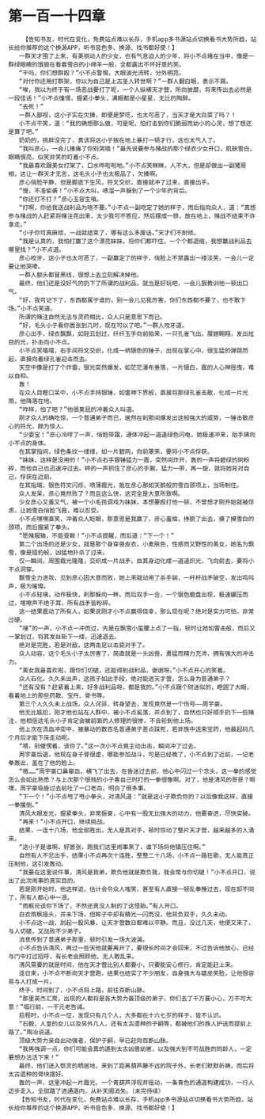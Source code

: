 # 第一百一十四章
        【告知书友，时代在变化，免费站点难以长存，手机app多书源站点切换看书大势所趋，站长给你推荐的这个换源APP，听书音色多、换源、找书都好使！】
       一群天才围了上来，有美丽动人的少女，也有气息迫人的少年，将小不点堵在当中，像是一群绿眼睛的饿狼在看着雪白的小绵羊一般，全都露出不怀好意的笑。
       “干吗，你们想群殴？”小不点警惕，大眼波光流转，分外明亮。
       “对付你还用打群架，你以为自己是上古圣人转世啊？”一群人翻白眼，表示不屑。
       “唉，我以为终于有一场恶战要打了呢，一个人纵横天才营，所向披靡，将来传出去必然是一段佳话！”小不点憧憬，握紧小拳头，满眼都是小星星，无比的陶醉。
       “去死！”
       一群人鄙视，这小子实在欠揍，即便是梦呓，也太可恶了，当天才是大白菜了吗？！
       小不点干笑，道：“我的确想那么做，可是呢，怕打击到你们脆弱而幼小的心灵，想了想还是算了吧。”
       奶奶的，挑衅没完了，真该将这小子按在地上暴打一顿才行，这也太气人了。
       “我叫彦心，一会儿揍痛了你别哭哦！”最先说要参与赌战的那个绿衣少女开口，肌肤雪白，眼睛很亮，似笑非笑的盯着小不点。
       “我最喜欢跟美女打架了，口水哗啦啦地。”小不点笑眯眯，人不大，但是却做出一副猪哥相，这让一群天才无言，这毛头小子也太极品了，欠揍啊。
       彦心俏脸平静，但是脚底下生风，符文交织，直接就冲了过来，直接出手。
       “慢，不准偷袭！”小不点大叫，哧溜一声躲到了一个少年的背后。
       “你还打不打？”彦心玉容生嗔。
       “打啊，你给我送战利品为啥不要。”小不点一副吃定了她的样子，而后指向众人，道：“真想参与赌战的人赶紧将赌注亮出来，太少我可不答应，然后摆成一排，放在地上，赌战不结束不许拿走。”
       “小子你可真麻烦，一战就结束了，哪有这么多废话。”天才们不耐烦。
       “我是认真的，我怕打赢了这个漂亮妹妹，将你们都吓住，一个个都退缩，我想赢战利品去哪里找？”小不点道。
       彦心咬牙，这小子也太可恶了，一副赢定了的样子，俏脸上不禁露出一缕淡笑，一会儿一定要让他哭嚎。
       一群人额头都冒黑线，很想上去立刻解决掉他。
       最终，他们还是没好气的扔下了所谓的战利品，就当是好玩吧，一会儿狠教训他一顿出口气。
       “好，我可记下了，东西都属于谁的，别一会儿见我厉害，你们东西都不要了，也不敢下场。”小不点笑道。
       所谓的赌注自然无法与灵药相比，众人只是意思下而已。
       “好，毛头小子看你嚣张到几时，现在可以了吧。”一群人咬牙道。
       彦心出手，绿衣飘飘，如轻云划过，纤纤玉手向前拍来，一只孔雀飞出，展翅翱翔，发出炫目的光，扑击向小不点。
       小不点笑嘻嘻，右手间符文交织，化成一柄银色的锤子，出现在掌心中，很生猛的弹跳而起，直接向着绿孔雀迎击而去。
       天空中像是打了个炸雷，银光突然爆发，如茫茫瀑布垂落，一片银白，震的人心神摇曳，难以自抑。
       轰！
       在众人目瞪口呆中，小不点手持银锤，如雷神下界般，直接将那绿孔雀击散，化成一片光雨，他降落在地。
       “咋样，怕了吧？”他很臭屁的冲着众人叫道。
       刚才众人的确吃惊，一个普通弟子而已，居然在刹那间爆发出这般强大的威势，一锤击散彦心的符光，颇为惊人。
       “少耍宝！”彦心冷哼了一声，俏脸带霜，通体冲起一道道绿色闪电，她极速冲来，抬手拂向小不点的身体。
       在其掌指间，绿色条纹一缕缕，如一片碧网，向前罩来，要将小不点俘获。
       “妹妹，这样是没用的！”小不点右手银锤猛力一震，突然间炸开，轰的一声将碧绿的网粉碎，而他自己也迅速冲过去。砰的一声抓住了彦心的手腕，猛力一带，再一旋，就将她背对自己，俘获在近前。
       在其指端，银色符文闪烁，喷薄霞光，抵在彦心那如天鹅般的雪白颈项上，当场制住。
       众人发呆，彦心竟然败了？而且这么快，这完全是大意所致啊。
       少女彦心又羞又气，被一个小毛孩调戏为妹妹，本想要殴打他一顿，不曾想才刚开始就被俘虏，让她雪白俏脸飞霞，难以忍受。
       小不点嘿嘿直笑，冲着众人眨眼，那意思是我赢了，彦心羞恼，挣脱了出去，摸了摸雪白的颈项，而后握紧了拳头。
       “愿赌服输，不能耍赖！”小不点提醒，而后道：“下一个！”
       第二个出场的还是少女，就是那个身穿兽皮衣，小麦肤色，性感而又野性的美女，她名为飘雪，像是猎豹般，凶猛地扑杀了过来。
       仅一瞬间，周围霞光隆隆，交织成一片战矛，自其身边化成一道道炽光，飞向前去，要将小不点洞穿。
       飘雪全力进攻，见到彦心因大意而败，她上来就动用了杀手锏，一杆杆战矛破空，发出呜呜声，极为璀璨。
       小不点轻咦，动作极快，刹那躲向一畔。而后双手一合，一个银色磨盘出现，极速碾压而过，喀嚓声不绝于耳，所有战矛皆粉碎。
       这一结果震动了所有人，如果说刚才小不点赢得侥幸，那么现在呢？绝对是实力可怕，非常过硬。
       “嗖”的一声，小不点一冲而过，先是在飘雪小蛮腰上点了一指，顿时让她如雷击般，而后又一掌划过，将其发丝斩下一缕，迅速退去。
       绝对是完胜，若是对敌，这两击足以击毙对手了。
       众人动容，这个毛头小子太厉害了，简直就是一头凶兽，勇猛而精力充沛，拥有强大的冲击力。
       “美女我最喜欢啦，跟你们切磋，还能得到战利品，谢谢呀。”小不点开心的笑着。
       众人石化，久久未出声，这孩子如此手段，绝对能进天才营，怎么身为普通弟子？
       “还有没有？赶紧着上来，好多战利品呀，都是我的。”小不点跟个财迷似的，瞪圆了大眼，看着地上的那些药散、宝丹、骨书等。
       第三个人久久未上战场，众人诧异，转身望去，发现竟然是一个伤号——周宇豪。
       他无比尴尬，刚才他也站在人群中，被小不点奚落，并点到了，自然也只好顺手扔下一些赌注，他相信这毛头小子肯定会被前面的人修理的很惨，不会轮到他上场。
       他上次在流血冲突中，被暴动的数百名普通弟子差点踩死，若非族中送来宝药，他最起码几个月后才能下床走动呢。
       “喂，别傻愣着，该你了。”这一次小不点竟主动出击，瞬间冲了过去。
       周宇豪后退，他现在身子骨很虚，哪能参加战斗，可是已经晚了，小不点到了近前，一记老拳轰出，盖在了他的脸上。
       “嗷……”周宇豪口鼻窜血，横飞了出去，在昏迷过去前，他心中闪过一个念头，这一拳的感觉怎么会如此熟悉？与上次那个很贱的小子害自己时打的一拳很像啊。对了，他是清风的哥哥？啊噗，周宇豪临昏过去前吐了一口老血，明白了很多事。
       “下一个！”小不点甩了甩小拳头，对清风道：“就是这小子欺负你的？以后像我这样，直接一拳撂倒。”
       清风大眼发光，握紧拳头，非常振奋，心中有一股无比强大的动力，他要奋进，尽快突破。
       “再来！”小不点开口，继续挑战。
       结果，一连十八场，他全部胜出，无人是其对手，顿时惊动了整片天才营，越来越多的人涌来。
       “这小子是谁啊，好嚣张，跑我们这里闹事来了，谁下场将他镇压住啊。”
       自然有人不忿出手，结果小不点再次十连胜，整整二十八场，小不点一路狂歌，无人能真正压制他，这引发轰动。
       “我要在这里说件事，清风是我弟，欺负他就是欺负我，我会常与你切磋！”小不点开口，说出了此次闹事的真实目的。
       若是刚开始时，他这样说，估计会令众人嗤笑，甚至有人直接一顿乱拳捶过去，现在却不同了，所有人都心中一凛。
       “雨枫兄该你下场了，不然还真没人制的了这怪胎。”有人开口。
       白衣雨枫摇头，并未下场，但眸子中却有精光一闪而没，他背负双手，久久未动。
       小不点这一战，刮起一股风暴，让天才营数日都难以平静。而且，没过几天，他便又来了，与人切磋，又战败不少弟子。
       消息传到了普通弟子那里，顿时引发一场大波澜。
       小不点告诉清风，再过一些天他就要离开了，要很长时间才会回来，不过告诉他放心，已经与门中打过招呼，有长老会照顾他，无人敢乱来。
       清风需要的就是时间，他在天才营比别人都要小，只要能安心修行，肯定能赶上来。
       连日来，小不点不断向天才营跑，结果也结实了不少朋友，自身强大与嬉皮笑脸，让他很容易与人打成一片。
       终于，时间到了，小不点将上路，前往百断山脉。
       “那里英杰汇聚，出现的人都将是各大势力最顶级的弟子，你们去了千万要小心，万不可大意！”临行前，一干元老告诫。
       启程时，小不点一怔，发现只有几个人，大多都在十六七岁的样子，皆不认识。
       “石毅、人皇的女儿以及另外几人，还有太古遗种的子嗣等，都被他们的族人护送而提前上路了。”陶冶说道。
       顶级大势力亲自出动强者，保护子嗣，早已赶向百断山脉。
       “我再强调一点，你们可能会真的遇到太古凶兽幼崽，以及强大到不可战胜的同龄人，一定要想办法活下来！”
       最终，他们进入祭灵的栖居地，来到了距离葫芦藤不远的院子外，长老们默默祈祷，而后将太古遗种的骨块摆好。
       轰的一声，这里冲起一片霞光，一个青葫芦浮现并摇动，一条青色的通道构建成功，一行人迈步走入，全部踏了进通道内，从补天阁消失。（未完待续）
       【告知书友，时代在变化，免费站点难以长存，手机app多书源站点切换看书大势所趋，站长给你推荐的这个换源APP，听书音色多、换源、找书都好使！】